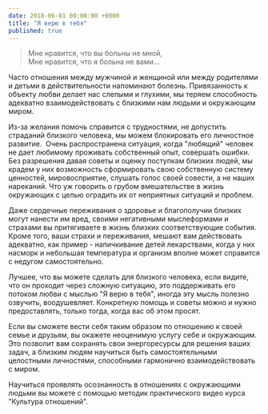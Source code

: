 ```yaml
---
date: 2018-06-01 00:00:00 +0000
title: "Я верю в тебя"
published: true
---
```

> Мне нравится, что вы больны не мной,<br/>
> Мне нравится, что я больна не вами...

Часто отношения между мужчиной и женщиной или между родителями и детьми в действительности напоминают болезнь. Привязанность к объекту любви делает нас слепыми и глухими, мы теряем способность адекватно взаимодействовать с близкими нам людьми и окружающим миром.

Из-за желания помочь справится с трудностями, не допустить страданий близкого человека, мы можем блокировать его личностное развитие. 
Очень распространена ситуация, когда "любящий" человек не дает любимому проживать собственный опыт, совершать ошибки. Без разрешения давая советы и оценку поступкам близких людей, мы крадем у них возможность сформировать свою собственную систему ценностей, мировосприятие, слушать голос своей совести, а не наших нареканий. Что уж говорить о грубом вмешательстве в жизнь окружающих с целью оградить их от неприятных ситуаций и проблем.

Даже сердечные переживания о здоровье и благополучии близких могут нанести им вред, своими негативными мыслеформами и страхами вы притягиваете в жизнь близких соответствующие события. Кроме того, ваши страхи и переживания, мешают вам действовать адекватно, как пример - напичкивание детей лекарствами, когда у них насморк и небольшая температура и организм вполне может справится с недугом самостоятельно.

Лучшее, что вы можете сделать для близкого человека, если видите, что он проходит через сложную ситуацию, это поддерживать его потоком любви с мыслью "Я верю в тебя", иногда эту мысль полезно озвучить, воодушевляет. Конкретную помощь и советы можно и нужно предоставлять, только тогда, когда вас об этом просят.

Если вы сможете вести себя таким образом по отношению к своей семье и друзьям, вы окажете неоценимую услугу себе и окружающим. Это позволит вам сохранять свои энергоресурсы для решения ваших задач, а близким людям научиться быть самостоятельными целостными личностями, способными гармонично взаимодействовать с миром.

Научиться проявлять осознанность в отношениях с окружающими людьми вы можете с помощью методик практического видео курса "Культура отношений".
